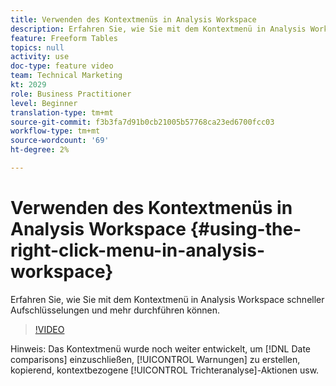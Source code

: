 ```yaml
---
title: Verwenden des Kontextmenüs in Analysis Workspace
description: Erfahren Sie, wie Sie mit dem Kontextmenü in Analysis Workspace schneller Aufschlüsselungen und mehr durchführen können.
feature: Freeform Tables
topics: null
activity: use
doc-type: feature video
team: Technical Marketing
kt: 2029
role: Business Practitioner
level: Beginner
translation-type: tm+mt
source-git-commit: f3b3fa7d91b0cb21005b57768ca23ed6700fcc03
workflow-type: tm+mt
source-wordcount: '69'
ht-degree: 2%

---
```



# Verwenden des Kontextmenüs in Analysis Workspace {#using-the-right-click-menu-in-analysis-workspace}

Erfahren Sie, wie Sie mit dem Kontextmenü in Analysis Workspace schneller Aufschlüsselungen und mehr durchführen können.

>[!VIDEO](https://video.tv.adobe.com/v/23981/?quality=12)

Hinweis: Das Kontextmenü wurde noch weiter entwickelt, um [!DNL Date comparisons] einzuschließen, [!UICONTROL Warnungen] zu erstellen, kopierend, kontextbezogene [!UICONTROL Trichteranalyse]-Aktionen usw.
